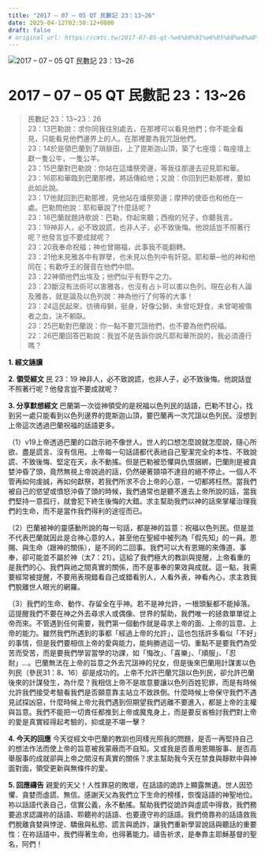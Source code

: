 ```yaml
---
title: "2017 – 07 – 05 QT 民數記 23：13~26"
date: 2025-04-12T02:50:12+0800
draft: false
# original_url: https://cmtc.tw/2017-07-05-qt-%e6%b0%91%e6%95%b8%e8%a8%98-23%ef%bc%9a1326
---
```


![2017 – 07 – 05 QT 民數記 23：13\~26](/images/qt.jpg   "2017 – 07 – 05 QT 民數記 23：13\~26")

# 2017 – 07 – 05 QT 民數記 23：13\~26

> 民數記 23：13\~23：26  
> 23：13巴勒說：求你同我往別處去，在那裡可以看見他們；你不能全看見，只能看見他們邊界上的人。在那裡要為我咒詛他們。  
> 23：14於是領巴蘭到了瑣腓田，上了毘斯迦山頂，築了七座壇；每座壇上獻一隻公牛，一隻公羊。  
> 23：15巴蘭對巴勒說：你站在這燔祭旁邊，等我往那邊去迎見耶和華。  
> 23：16耶和華臨到巴蘭那裡，將話傳給他；又說：你回到巴勒那裡，要如此如此說。  
> 23：17他就回到巴勒那裡，見他站在燔祭旁邊；摩押的使臣也和他在一處。巴勒問他說：耶和華說了什麼話呢？  
> 23：18巴蘭就題詩歌說：巴勒，你起來聽；西撥的兒子，你聽我言。  
> 23：19神非人，必不致說謊，也非人子，必不致後悔。他說話豈不照著行呢？他發言豈不要成就呢？  
> 23：20我奉命祝福；神也曾賜福，此事我不能翻轉。  
> 23：21他未見雅各中有罪孽，也未見以色列中有奸惡。耶和華─他的神和他同在；有歡呼王的聲音在他們中間。  
> 23：22神領他們出埃及；他們似乎有野牛之力。  
> 23：23斷沒有法術可以害雅各，也沒有占卜可以害以色列。現在必有人論及雅各，就是論及以色列說：神為他行了何等的大事！  
> 23：24這民起來，彷彿母獅，挺身，好像公獅，未曾吃野食，未曾喝被傷者之血，決不躺臥。  
> 23：25巴勒對巴蘭說：你一點不要咒詛他們，也不要為他們祝福。  
> 22：26巴蘭回答巴勒說：我豈不是告訴你說凡耶和華所說的，我必須遵行嗎？

**1. 經文誦讀**

**2. 領受經文**
民 23：19 神非人，必不致說謊，也非人子，必不致後悔。他說話豈不照著行呢？他發言豈不要成就呢？

**3. 分享默想經文**
巴蘭第一次從神領受的是祝福以色列民的話語，巴勒不甘心，找到另一處只能看到以色列邊界的毘斯迦山頂，要巴蘭再一次咒詛以色列民。沒想到上帝這次透過巴蘭祝福的話語更多。

（1）v19上帝透過巴蘭的口啟示祂不像世人。世人的口想怎麼說就怎麼說，隨心所欲、盡是謊言、沒有信用。上帝每一句話語都代表祂自己聖潔完全的本性、不致說謊、不致後悔、堅定在天，永不動搖。但是巴勒被恐懼與仇恨捆綁，巴蘭則是被貪婪沖昏了頭，竟然無視上帝說過的話，仍然硬著頸項不達目的絕不停止。一個人不管再如何虔誠，再如何獻祭，若我們所求不合上帝的心意，一切都將枉然。當我們被自己的慾望或憤怒沖昏了頭的時候，我們通常也是聽不進去上帝所說的話，當我們堅持一意孤行，就會犯下終生後悔的大錯。求主幫助我們以神的話來掌權治理我們的生命，而不是當作我們得利的途徑而已。

（2）巴蘭被神的靈感動所說的每一句話，都是神的旨意：祝福以色列民。但是並不代表巴蘭就因此是合神心意的人，甚至他在聖經中被列為「假先知」的一員。恩賜、與生命（跟神的關係），是不同的二回事。我們可以大有恩賜的來傳道、事奉，卻可能並不屬於神（太7：21）。這給了我們極大的教訓與提醒，上帝看重的是我們的心、我們與祂之間真實的關係，而不是事奉的果效與成就。這一點，我需要經常被提醒，不要用表現錯看自己或錯看別人，人看外表，神看內心，求主救我們脫離世人眼光的網羅。

（3）我們的生命、動作、存留全在乎神。若不是神允許，一根頭髮都不能掉落。這提醒我們不要在神之外去尋求人或偶像、世界的幫助，我們唯一的拯救單單從上帝而來。不管遇到任何需要，我們第一個動作就是尋求上帝的面、上帝的旨意、上帝的能力。雖然我們所遇到的事都「經過上帝的允許」，這也包括許多看似「不好」的事情，但是我們要相信上帝的愛與能力，能夠勝過這一切。重點不是要我們為受苦而受苦，而是要我們學習當學的功課，如「悔改」、「喜樂」、「順服」、「忍耐」…。巴蘭無法在上帝的旨意之外去咒詛神的兒女，但是後來巴蘭用計謀害以色列民（參民31：8、16）卻是成功的。上帝不允許巴蘭咒詛以色列民，卻允許巴蘭後來的計謀發生，為什麼？我相信上帝不是故意要讓以色列百姓犯罪，而是有時候允許我們接受考驗看我們是否願意靠主站立不致跌倒。什麼時候上帝保守我們不遇見試探凶惡，什麼時候上帝允我們遇到但期望我們逃離不要進入，都是上帝的主權與旨意。我們不能把一切責任都推到上帝或魔鬼身上，而是要反省檢討我們對上帝的愛是真實經得起考驗的，抑或是不堪一擊？

**4. 今天的回應**
今天從經文中巴蘭的教訓也同樣光照我的問題，是否一再堅持自己的想法作法而使上帝的旨意被我蒙蔽而不自知。又或我是否善用恩賜服事、是否高舉服事的成就卻與上帝之間沒有真實的關係？求主幫助我今天在禁食與靜默中與神面對面，領受更新與無條件的愛。

**5. 回應禱告**
親愛的天父！人性罪惡的敗壞，在話語的詭詐上顯露無遺。世人因恐懼、貪婪而虛謊、無信。感謝天父為我們立下生命的榜樣，恢復話語的神聖地位。祢以話語代表自己，信實公義，永不動搖。幫助我們從詭詐與虛謊中得救，我們務要追求認識祢的話語、聆聽祢的話語、也要遵守祢的話語。我們倚靠祢的話語救我們脫離貪婪與悖逆、驕傲與私慾、謊言與詭詐，讓我們重新學習說話與聽話的重要性：在祢話語中，我們得著生命，也得著能力。禱告祈求，是奉靠主耶穌基督的聖名，阿們！
